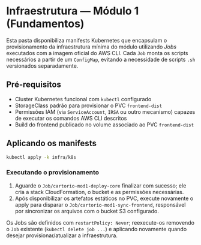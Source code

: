 # Infraestrutura — Módulo 1 (Fundamentos)

Esta pasta disponibiliza manifests Kubernetes que encapsulam o provisionamento da
infraestrutura mínima do módulo utilizando _Jobs_ executados com a imagem
oficial do AWS CLI. Cada `Job` monta os scripts necessários a partir de um
`ConfigMap`, evitando a necessidade de scripts `.sh` versionados separadamente.

## Pré-requisitos
- Cluster Kubernetes funcional com `kubectl` configurado
- StorageClass padrão para provisionar o PVC `frontend-dist`
- Permissões IAM (via `ServiceAccount`, `IRSA` ou outro mecanismo) capazes de
  executar os comandos AWS CLI descritos
- Build do frontend publicado no volume associado ao PVC `frontend-dist`

## Aplicando os manifests

```bash
kubectl apply -k infra/k8s
```

### Executando o provisionamento

1. Aguarde o `Job/cartorio-mod1-deploy-core` finalizar com sucesso; ele cria a
   stack CloudFormation, o bucket e as permissões necessárias.
2. Após disponibilizar os artefatos estáticos no PVC, execute novamente o apply
   para disparar o `Job/cartorio-mod1-sync-frontend`, responsável por sincronizar
   os arquivos com o bucket S3 configurado.

Os Jobs são definidos com `restartPolicy: Never`; reexecute-os removendo o
`Job` existente (`kubectl delete job ...`) e aplicando novamente quando desejar
provisionar/atualizar a infraestrutura.

